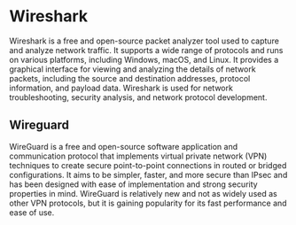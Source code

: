 # Wireshark

Wireshark is a free and open-source packet analyzer tool used to capture and analyze network traffic. It supports a wide range of protocols and runs on various platforms, including Windows, macOS, and Linux. It provides a graphical interface for viewing and analyzing the details of network packets, including the source and destination addresses, protocol information, and payload data. Wireshark is used for network troubleshooting, security analysis, and network protocol development.

## Wireguard
WireGuard is a free and open-source software application and communication protocol that implements virtual private network (VPN) techniques to create secure point-to-point connections in routed or bridged configurations. It aims to be simpler, faster, and more secure than IPsec and has been designed with ease of implementation and strong security properties in mind. WireGuard is relatively new and not as widely used as other VPN protocols, but it is gaining popularity for its fast performance and ease of use.
